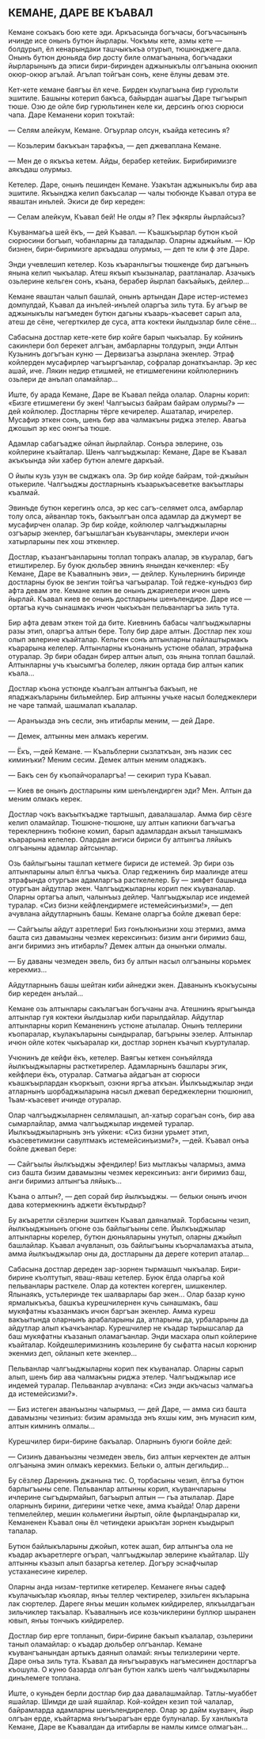 ## КЕМАНЕ, ДАРЕ ВЕ КЪАВАЛ

Кемане сокъакъ бою кете эди.
Аркъасында богъчасы, богъчасынынъ ичинде исе онынъ бутюн йырлары.
Чокъмы кете, азмы кете — болдурып, ёл кенарындаки ташчыкъкъа отурып, тюшюнджеге дала.
Онынъ бутюн дюньяда бир досту биле олмагъанына, богъчадаки йырларынынъ да эписи бири-биринден аджыныкълы олгъанына окюнип окюр-окюр агълай.
Агълап тойгъан сонъ, кене ёлуны девам эте.

Кет-кете кемане баягъы ёл кече.
Бирден къулагъына бир гурюльти эшитиле.
Башыны котерип бакъса, байырдан ашагъы Даре тыгъырып тюше.
Озю де ойле бир гурюльтинен келе ки, дерсинъ огюз сюрюси чапа.
Даре Кеманени корип токътай:

— Селям алейкум, Кемане.
Огъурлар олсун, къайда кетесинъ я?

— Козьлерим бакъкъан тарафкъа, — деп джеваплана Кемане.

— Мен де о якъкъа кетем.
Айды, берабер кетейик.
Бирибиримизге аякъдаш олурмыз.

Кетелер.
Даре, онынъ пешинден Кемане.
Узакътан аджыныкълы бир ава эшитиле.
Якъынджа келип бакъсалар — чалы тюбюнде Къавал отура ве яваштан инълей.
Экиси де бир кереден:

— Селам алейкум, Къавал бей!
Не олды я?
Пек эфкярлы йырлайсыз?

Къуванмагьа шей ёкъ, — дей Къавал. — Къашкъырлар бутюн къой сюрюсини богъып, чобанларны да таладылар.
Оларны аджыйым. — Юр бизнен, бири-биримизге аркъадаш олурмыз, — деп те кли ф эте Даре.

Энди учевлешип кетелер.
Козь къаранлыгъы тюшкенде бир дагънынъ янына келип чыкъалар.
Атеш якъып къызыналар, раатланалар.
Азачыкъ озьлерине кельген сонъ, къана, берабер йырлап бакъайыкъ, дейлер...

Кемане яваштан чалып башлай, онынъ артындан Даре истер-истемез домпулдай, Къавал да инълей-инълей оларгъа зиль тута.
Бу агъыр ве аджыныкълы нагъмеден бутюн дагьны къаарь-къасевет сарып ала, атеш де сёне, чегерткилер де суса, атта коктеки йылдызлар биле сёне...

Сабасына достлар кете-кете бир койге барып чыкъалар.
Бу койнинъ сакинлери бол берекет алгъан, амбарларны толдурып, энди Алтын Кузьнинъ догъгъан куню — Дервизагъа азырлана экенлер.
Этраф койлерден мусафирлер чагъыргъанлар, софралар донаткъанлар.
Эр кес ашай, иче.
Лякин недир етишмей, не етишмегенини койлюлернинъ озьлери де анълап оламайлар...

Иште, бу арада Кемане, Даре ве Къавал пейда олалар.
Оларны корип: «Бизге етишмегени бу экен!
Чалгъысыз байрам байрам олурмы?» — дей койлюлер.
Достларны тёрге кечирелер.
Ашаталар, ичирелер.
Мусафир эткен сонъ, шенъ бир ава чалмакъны риджа этелер.
Авагьа джошып эр кес оюнгъа тюше.

Адамлар сабагъадже ойнап йырлайлар.
Сонъра эвлерине, озь койлерине къайталар.
Шенъ чалгъыджылар: Кемане, Даре ве Къавал акъкъында эйи хабер бутюн алемге даркъай.

О йылы кузь узун ве сыджакъ ола.
Эр бир койде байрам, той-джыйын отькериле.
Чалгъыджы достларнынъ къаарькъасеветке вакъытлары къалмай.

Эвинъде бутюн керегинъ олса, эр кес сагъ-селямет олса, амбарлар толу олса, айванлар токъ, бакъылгъан олса адамлар да джумерт ве мусафирчен олалар.
Эр бир койде, койлюлер чалгъыджыларны озгъарыр экенлер, багъышлагъан къуванчлары, эмеклери ичюн хатырларыны пек хош эткенлер.

Достлар, къазангъанларыны топлап топракъ алалар, эв къуралар, багъ етиштирелер.
Бу буюк дюльбер эвнинъ янындан кечкенлер: «Бу Кемане, Даре ве Къавалнынъ эви», — дейлер.
Куньлернинъ биринде достларны буюк ве зенгин тойгъа чагъыралар.
Той гедже-куньдюз бир афта девам эте.
Кемане келин ве онынъ джариелери ичюн шенъ йырлай.
Къавал киев ве онынъ достларыны шенълендире.
Даре исе — ортагъа кучь сынашмакъ ичюн чыкъкъан пельванларгъа зиль тута.

Бир афта девам эткен той да бите.
Киевнинъ бабасы чалгъыджыларны разы этип, оларгъа алтын бере.
Толу бир даре алтын.
Достлар пек хош олып эвлерине къайталар.
Кельген сонъ алтынларны пайлаштырмакъ къарарына келелер.
Алтынларны къонанынъ устюне обалап, этрафына отуралар.
Эр бири обадан бирер алтын алып, озь янына топлап башлай.
Алтынларны учь къысымгъа болелер, лякин ортада бир алтын капик къала...

Достлар къона устюнде къалгъан алтынгъа бакъып, не япаджакъларыны бильмейлер.
Бир алтынны учьке насыл боледжеклери не чаре тапмай, шашмалап къалалар.

— Аранъызда энъ сесли, энъ итибарлы меним, — дей Даре.

— Демек, алтынны мен алмакъ керегим.

— Ёкъ, —дей Кемане. — Къальблерни сызлаткъан, энъ назик сес киминъки?
Меним сесим.
Демек алтын меним оладжакъ.

— Бакъ сен бу къопайчораларгъа! — секирип тура Къавал.

— Киев ве онынъ достларыны ким шенълендирген эди?
Мен.
Алтын да меним олмакъ керек.

Достлар чокъ вакъыткъадже тартышып, давалашалар.
Амма бир сёзге келип оламайлар.
Тюшюне-тюшюне, шу алтын капикни багъчагъа тереклернинъ тюбюне комип, барып адамлардан акъыл танышмакъ къарарына келелер.
Олардан ангиси бириси бу алтынгъа ляйыкъ олгъаныны адамлар айтсынлар.

Озь байлыгъыны ташлап кетмеге бириси де истемей.
Эр бири озь алтынларыны алып ёлгъа чыкъа.
Олар гедженинъ бир маалинде атеш этрафында отургъан адамларгъа расткелелер.
Бу — зияфет башында отургъан айдутлар экен.
Чалгъыджыларны корип пек къуваналар.
Оларны ортагъа алып, чалынъыз дейлер.
Чалгъыджылар исе индемей туралар.
«Сиз бизни кейфлендирмеге истемейсинъизми!», — деп ачувлана айдутларнынъ башы.
Кемане оларгъа бойле джевап бере:

— Сайгъылы айдут азретлери!
Биз гонълюнъизни хош этермиз, амма башта сиз давамызны чезмек керексинъиз: бизим анги биримиз баш, анги биримиз энъ итибарлы?
Демек алтын да онынъки олмалы.

— Бу даваны чезмеден эвель, биз бу алтын насыл олгъаныны корьмек керекмиз...

Айдутларнынъ башы шейтан киби айнеджи экен.
Даванынъ къокъусыны бир кереден анълай...

Кемане озь алтынлары сакълагъан богъчаны ача.
Атешнинъ ярыгъында алтынлар гуя коктеки йылдызлар киби парылдайлар.
Айдутлар алтынларны корип Кеманенинъ устюне атылалар.
Онынъ теллерини къопаралар, къулакъларыны сындыралар, багърыны эзелер.
Алтынлар ичюн ойле котек чыкъаралар ки, достлар зорнен къачып къуртулалар.

Учюнинъ де кейфи ёкъ, кетелер.
Ваягъы кеткен сонъяйляда йылкъыджыларны расткетирелер.
Адамларнынъ башлары эгик, кейфлери ёкъ, отуралар.
Сатмагьа айдагъан ат сюрюси къашкъырлардан къоркъып, озюни яргъа аткъан.
Йылкъыджылар энди атларнынъ шорбаджыларына насыл джевап береджеклерни тюшюнип, 1ъам-къасевет ичинде отуралар.

Олар чалгъыджыларнен селямлашып, ал-хатыр сорагъан сонъ, бир ава сымарлайлар, амма чалгъыджылар индемей туралар.
Иылкъыджыларнынъ энъ уйкени: «Сиз бизни урьмет этип, къасеветимизни савултмакъ истемейсинъизми?», —дей.
Къавал онъа бойле джевап бере:

— Сайгъылы йылкъыджы эфендилер!
Биз мытлакъы чалармыз, амма сиз башта бизим давамызны чезмек керексинъиз: анги биримиз баш, анги биримиз алтынгъа ляйыкъ...

Къана о алтын?, — деп сорай бир йылкъыджы. — бельки онынъ ичюн дава котермекнинъ аджети ёкътырдыр?

Бу акъаретли сёзлерни эшиткен Къавал даяналмай.
Торбасыны чезип, йылкъыджынынъ огюне озь байлыгъыны сепе.
Йылкъыджылар алтынларны корелер, бутюн дюньяларыны унутып, оларны джыйып башлайлар.
Къавал ачувланып, озь байлыгъыны къорчаламахъа атыла, амма йылкъыджылар оны да, достларыны да дереге котерип аталар...

Сабасына достлар дереден зар-зорнен тырмашып чыкъалар.
Бири-бирине къолтутып, яваш-яваш кетелер.
Буюк ёлда оларгьа кой пельванлары расткеле.
Олар да котектен когерген, шишкенлер.
Ялынаякъ, устьлеринде тек шалварлары бар экен...
Олар базар куню ярмалыкъкъа, башкъа курешчилернен кучь сынашмакъ, баш мукяфатны къазанмакъ ичюн баргъан экенлер.
Амма куреш вакъытында оларнынъ арабаларыны да, атларыны да, урбаларыны да айдутлар алып къачкъанлар.
Курешчилер не къадар тырышсалар да баш мукяфатны къазанып оламагъанлар.
Энди масхара олып койлерине къайталар.
Койдешлеримизнинъ козьлерине бу сыфатта насыл корюнир экенмиз деп, ойланып кете экенлер...

Пельванлар чалгъыджыларны корип пек къуваналар.
Оларны сарып алып, шенъ бир ава чалмакъны риджа этелер.
Чалгъыджылар исе индемей туралар.
Пельванлар ачувлана: «Сиз энди акъчасыз чалмагьа да истемейсизми?».

— Биз истеген аванъызны чалырмыз, — дей Даре, — амма сиз башта давамызны чезинъиз: бизим арамызда энъ яхшы ким, энъ мунасип ким, алтын кимнинъ олмалы...

Курешчилер бири-бирине бакъалар.
Оларнынъ буюги бойле дей:

— Сизинъ даванъызны чезмеден эвель, биз алтын керчектен де алтын олгъанына эмин олмакъ керекмиз.
Бельки о, алтын дегильдир...

Бу сёзлер Даренинъ джанына тис.
О, торбасыны чезип, ёлгъа бутюн барлыгъыны сепе.
Пельванлар алтынны корип, къуванчларыны ичлерине сыгъдырмайып, багъырып алтын — гъа атылалар.
Даре оларнынъ бирини, дигерини четке чеке, амма къайда!
Олар дарени тепмелейлер, мешин кольмегини йыртып, ойле фырландыралар ки, Кеманенен Къавал оны ёл четиндеки арыкътан зорнен къыдырып тапалар.

Бутюн байлыкъларыны джойып, котек ашап, бир алтынгъа ола не къадар акъаретлерге огърап, чалгъыджылар эвлерине къайталар.
Шу алтынны къазып алып базаргьа кетелер.
Догъру эснафчылар устаханесине кирелер.

Оларны анда низам-тертипке кетирелер.
Кеманеге янъы садеф къулачыкълар къоялар, янъы теллер чектирелер, эзильген якъларына лак сюртелер.
Дареге янъы мешин кольмек кийдирелер, ялкъылдагъан зильчиклер такъалар.
Къавалнынъ исе козьчиклерини буллюр шыранен ювып, янъы тончыкъ кийдирелер.

Достлар бир ерге топланып, бири-бирине бакъып къалалар, озьлерини танып оламайлар: о къадар дюльбер олгъанлар.
Кемане къувангъанындан артыкъ даянып оламай: янъы телизлерини черте.
Даре онъа зиль тута.
Къавал да янъгъыравукъ нагъмесинен достларгъа къошула.
О куню базарда олгъан бутюн халкъ шенъ чалгъыджыларны динълемеге топлана.

Иште, о куньден берли достлар бир даа давалашмайлар.
Татлы-муаббет яшайлар.
Шимди де шай яшайлар.
Кой-койден кезип той чалалар, байрамларда адамларны шенълендирелер.
Олар эр дайм кьуванч, йыр олгъан ерде, къайтарма янъгъырагъан ерде булуналар.
Бу ханлыкъта Кемане, Даре ве Къавалдан да итибарлы ве намлы кимсе олмагъан...
